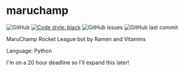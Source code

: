 # maruchamp
![GitHub](https://img.shields.io/github/license/ericmburgess/maruchamp)
[![Code style: black](https://img.shields.io/badge/code%20style-black-000000.svg)](https://github.com/ambv/black)
![GitHub issues](https://img.shields.io/github/issues/ericmburgess/maruchamp)
![GitHub last commit](https://img.shields.io/github/last-commit/ericmburgess/maruchamp)

MaruChamp Rocket League bot by Ramen and Vitamins

Language: Python

I'm on a 20 hour deadline so I'll expand this later!
